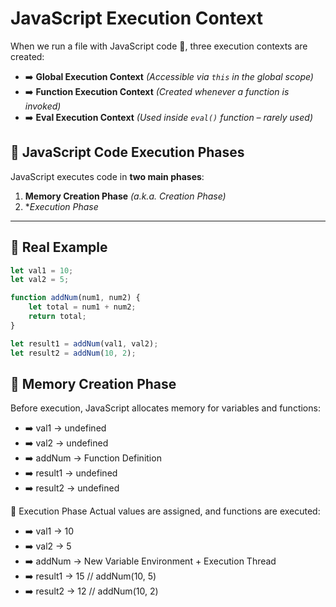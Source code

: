 # **JavaScript Execution Context**  

When we run a file with JavaScript code 📝, three execution contexts are created:  

- ➡️ **Global Execution Context** *(Accessible via `this` in the global scope)*  
- ➡️ **Function Execution Context** *(Created whenever a function is invoked)*  
- ➡️ **Eval Execution Context** *(Used inside `eval()` function – rarely used)*  

## **📌 JavaScript Code Execution Phases**  

JavaScript executes code in **two main phases**:  

1. **Memory Creation Phase** *(a.k.a. Creation Phase)*  
2. **Execution Phase*  

---

## **🚀 Real Example**  

```js
let val1 = 10;
let val2 = 5;

function addNum(num1, num2) {
    let total = num1 + num2;
    return total;
}

let result1 = addNum(val1, val2);
let result2 = addNum(10, 2);
```

## **🔹 Memory Creation Phase**
Before execution, JavaScript allocates memory for variables and functions:

- ➡️ val1    → undefined
- ➡️ val2    → undefined
- ➡️ addNum  → Function Definition
- ➡️ result1 → undefined
- ➡️ result2 → undefined

🔹 Execution Phase
Actual values are assigned, and functions are executed:

- ➡️ val1    → 10
- ➡️ val2    → 5
- ➡️ addNum  → New Variable Environment + Execution Thread
- ➡️ result1 → 15  // addNum(10, 5)
- ➡️ result2 → 12  // addNum(10, 2)
